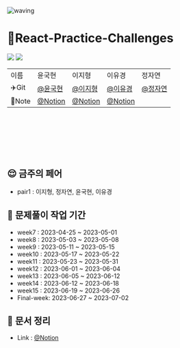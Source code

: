 
![waving](https://capsule-render.vercel.app/api?type=waving&height=200&text=KIT-Frontend-Team2&fontAlign=53&fontAlignY=40&color=gradient&section=header)


# 🐳React-Practice-Challenges

<img src="https://img.shields.io/badge/react-61DAFB?style=flat&logo=React&logoColor=white"> <img src="https://img.shields.io/badge/JavaScript-F7DF1E?style=flat&logo=JavaScript&logoColor=white" />
<table style="margin-left: auto; margin-right: auto; width: 600px; height: 200px;">
            <tr>
                <td>이름</td>
                <td>윤국현</td>
                <td>이지형</td>
                <td>이유경</td>
                <td>정자연</td>
            </tr>
            <tr>
                <td>✈️Git</td>
                <td><a href="https://github.com/dbs271">@윤국현</a></td>
                <td><a href="https://github.com/Jihyeong00">@이지형</a></td>
                <td><a href="https://github.com/uniend">@이유경</a></td>
                <td><a href="https://github.com/naturej">@정자연</a></td>
            </tr>
            <tr>
                <td>📝Note</td>
                <td><a href="https://shrouded-neon-e05.notion.site/ab1f78955df44ea9b79d254e6ee9fe98?v=9a733b3d9adb49b69e76818ff0c90506">@Notion</a></td>
                <td><a href="https://lyrical-buffet-fad.notion.site/2fc13841555b4646a279baabc08ef780">@Notion</a></td>
                <td><a href="https://www.notion.so/general-66ea43f29ab049edb8b12412fc161dab">@Notion</a></td>
                <td><a></a></td>
            </tr>
  </table>
  
## 😌 금주의 페어
- pair1 : 이지형, 정자연, 윤국현, 이유경

## :book: 문제풀이 작업 기간
- week7 : 2023-04-25 ~ 2023-05-01
- week8 : 2023-05-03 ~ 2023-05-08
- week9 : 2023-05-11 ~ 2023-05-15
- week10 : 2023-05-17 ~ 2023-05-22
- week11 : 2023-05-23 ~ 2023-05-31
- week12 : 2023-06-01 ~ 2023-06-04
- week13 : 2023-06-05 ~ 2023-06-12
- week14 : 2023-06-12 ~ 2023-06-18
- week15 : 2023-06-19 ~ 2023-06-26
- Final-week: 2023-06-27 ~ 2023-07-02

## 📓 문서 정리
- Link : <a href='https://koreait-front-team2.notion.site/2-8ca45e94b2b74ae9b006cc931f0f7e06'>@Notion</a>

